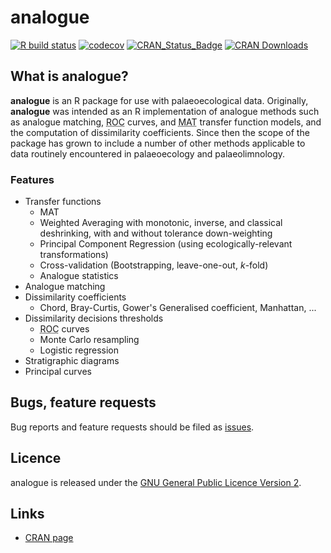 # analogue

<!-- badges: start -->

[![R build
status](https://github.com/gavinsimpson/analogue/workflows/R-CMD-check/badge.svg)](https://github.com/gavinsimpson/analogue/actions)
[![codecov](https://codecov.io/gh/gavinsimpson/analogue/branch/master/graph/badge.svg?token=GG5NQfgRFu)](https://app.codecov.io/gh/gavinsimpson/analogue)
[![CRAN\_Status\_Badge](https://www.r-pkg.org/badges/version/analogue)](https://cran.r-project.org/package=analogue)
[![CRAN
Downloads](https://cranlogs.r-pkg.org/badges/grand-total/analogue)](https://cran.r-project.org/package=analogue)
<!-- badges: end -->

## What is analogue?
**analogue** is an R package for use with palaeoecological data. Originally, **analogue** was intended as an R implementation of analogue methods such as analogue matching, <acronym title="Receiver Operator Characteristic">ROC</acronym> curves, and <acronym title="Modern Analogue Technique">MAT</acronym> transfer function models, and the computation of dissimilarity coefficients. Since then the scope of the package has grown to include a number of other methods applicable to data routinely encountered in palaeoecology and palaeolimnology.

### Features

 * Transfer functions
     * MAT
     * Weighted Averaging with monotonic, inverse, and classical deshrinking, with and without tolerance down-weighting
     * Principal Component Regression (using ecologically-relevant transformations)
     * Cross-validation (Bootstrapping, leave-one-out, *k*-fold)
     * Analogue statistics
 * Analogue matching
 * Dissimilarity coefficients
     * Chord, Bray-Curtis, Gower's Generalised coefficient, Manhattan, ...
 * Dissimilarity decisions thresholds
     * <acronym title="Receiver Operator Characteristic">ROC</acronym> curves
     * Monte Carlo resampling
     * Logistic regression
 * Stratigraphic diagrams
 * Principal curves

## Bugs, feature requests
Bug reports and feature requests should be filed as [issues](https://github.com/gavinsimpson/analogue/issues).

## Licence
analogue is released under the [GNU General Public Licence Version 2](https://www.r-project.org/Licenses/GPL-2).

## Links

 * [CRAN page](https://cran.r-project.org/package=analogue)
